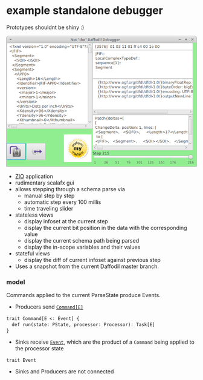 example standalone debugger
====

Prototypes shouldnt be shiny :)

![](doc/img.png)

- [ZIO](https://zio.dev) application
- rudimentary scalafx gui
- allows stepping through a schema parse via
    - manual step by step
    - automatic step every 100 millis
    - time traveling slider
- stateless views
    - display infoset at the current step
    - display the current bit position in the data with the corresponding value
    - display the current schema path being parsed
    - display the in-scope variables and their values
- stateful views
    - display the diff of current infoset against previous step
- Uses a snapshot from the current Daffodil master branch.

### model

Commands applied to the current ParseState produce Events.

- Producers send [`Command[E]`](src/main/scala/ddb/debugger/package.scala)
```
trait Command[E <: Event] {
  def run(state: PState, processor: Processor): Task[E]
}
```
- Sinks receive [`Event`](src/main/scala/ddb/debugger/package.scala), which are the product of a `Command` being applied to the processor state
```
trait Event
```
- Sinks and Producers are not connected
